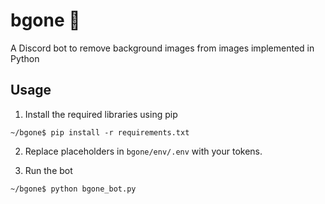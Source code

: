 # bgone 🤖
A Discord bot to remove background images from images implemented in Python

## Usage
1. Install the required libraries using pip
```
~/bgone$ pip install -r requirements.txt
```

2. Replace placeholders in ```bgone/env/.env``` with your tokens.

3. Run the bot
```
~/bgone$ python bgone_bot.py
```
